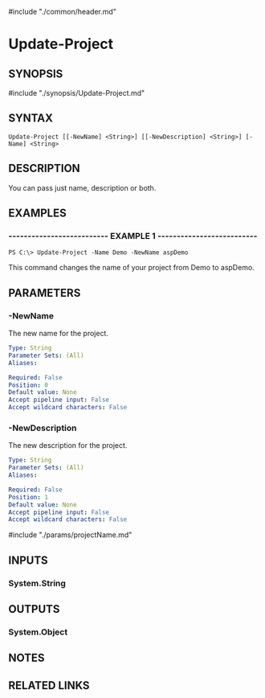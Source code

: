 #include "./common/header.md"

# Update-Project

## SYNOPSIS
#include "./synopsis/Update-Project.md"

## SYNTAX

```
Update-Project [[-NewName] <String>] [[-NewDescription] <String>] [-Name] <String>
```

## DESCRIPTION
You can pass just name, description or both.

## EXAMPLES

### -------------------------- EXAMPLE 1 --------------------------
```
PS C:\> Update-Project -Name Demo -NewName aspDemo
```

This command changes the name of your project from Demo to aspDemo.

## PARAMETERS

### -NewName
The new name for the project.

```yaml
Type: String
Parameter Sets: (All)
Aliases: 

Required: False
Position: 0
Default value: None
Accept pipeline input: False
Accept wildcard characters: False
```

### -NewDescription
The new description for the project.

```yaml
Type: String
Parameter Sets: (All)
Aliases: 

Required: False
Position: 1
Default value: None
Accept pipeline input: False
Accept wildcard characters: False
```

#include "./params/projectName.md"

## INPUTS

### System.String

## OUTPUTS

### System.Object

## NOTES

## RELATED LINKS
